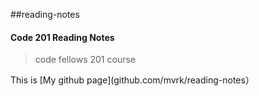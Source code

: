 ##reading-notes

#### Code 201 Reading Notes

> code fellows 201 course

This is [My github page](github.com/mvrk/reading-notes）
